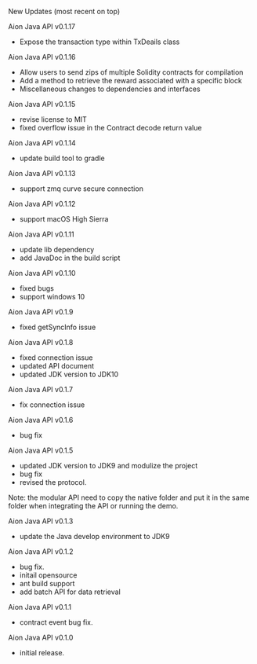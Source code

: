 New Updates (most recent on top)

Aion Java API v0.1.17
- Expose the transaction type within TxDeails class

Aion Java API v0.1.16
- Allow users to send zips of multiple Solidity contracts for compilation
- Add a method to retrieve the reward associated with a specific block
- Miscellaneous changes to dependencies and interfaces

Aion Java API v0.1.15
- revise license to MIT
- fixed overflow issue in the Contract decode return value

Aion Java API v0.1.14
- update build tool to gradle

Aion Java API v0.1.13
- support zmq curve secure connection

Aion Java API v0.1.12
- support macOS High Sierra

Aion Java API v0.1.11
- update lib dependency
- add JavaDoc in the build script

Aion Java API v0.1.10
- fixed bugs
- support windows 10

Aion Java API v0.1.9
- fixed getSyncInfo issue

Aion Java API v0.1.8
- fixed connection issue
- updated API document
- updated JDK version to JDK10

Aion Java API v0.1.7
- fix connection issue

Aion Java API v0.1.6
- bug fix

Aion Java API v0.1.5
- updated JDK version to JDK9 and modulize the project
- bug fix
- revised the protocol.

Note:
the modular API need to copy the native folder and put it in the same folder when integrating the API or running the demo.

Aion Java API v0.1.3
- update the Java develop environment to JDK9

Aion Java API v0.1.2
- bug fix.
- initail opensource
- ant build support
- add batch API for data retrieval

Aion Java API v0.1.1
- contract event bug fix.

Aion Java API v0.1.0
- initial release.
